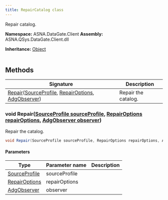 ```yaml
---
title: RepairCatalog class
---
```


Repair catalog.

**Namespace:** ASNA.DataGate.Client
**Assembly:** ASNA.QSys.DataGate.Client.dll

**Inheritance:** [Object](https://docs.microsoft.com/en-us/dotnet/api/system.object)
<br>
<br>

## Methods

| Signature | Description |
| --- | --- |
| [Repair](#repairsourceprofile-repairoptions-adgobserver)([SourceProfile](/reference/datagate/datagate-providers/source-profile.html), [RepairOptions](/reference/datagate/datagate-common/repair-options.html), [AdgObserver](/reference/datagate/datagate-client/adg-observer.html)) | Repair the catalog.

### void Repair([SourceProfile sourceProfile](/reference/datagate/datagate-providers/source-profile.html), [RepairOptions repairOptions](/reference/datagate/datagate-common/repair-options.html), [AdgObserver observer](/reference/datagate/datagate-client/adg-observer.html))

Repair the catalog.

```cs
void Repair(SourceProfile sourceProfile, RepairOptions repairOptions, AdgObserver observer)
```

#### Parameters

| Type | Parameter name | Description
| --- | --- | ---
| [SourceProfile](/reference/datagate/datagate-providers/source-profile.html) | sourceProfile | 
| [RepairOptions](/reference/datagate/datagate-common/repair-options.html) | repairOptions | 
| [AdgObserver](/reference/datagate/datagate-client/adg-observer.html) | observer | 

